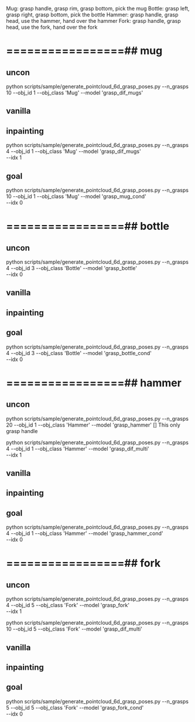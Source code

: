 

Mug: grasp handle, grasp rim, grasp bottom, pick the mug
Bottle: grasp left, grasp right, grasp bottom, pick the bottle
Hammer: grasp handle, grasp head, use the hammer, hand over the hammer
Fork: grasp handle, grasp head, use the fork, hand over the fork


# =================## mug

## uncon
python scripts/sample/generate_pointcloud_6d_grasp_poses.py --n_grasps 10 --obj_id 1 --obj_class 'Mug' --model 'grasp_dif_mugs'

## vanilla


## inpainting
python scripts/sample/generate_pointcloud_6d_grasp_poses.py --n_grasps 4 --obj_id 1 --obj_class 'Mug' --model 'grasp_dif_mugs' \
--idx 1

## goal
python scripts/sample/generate_pointcloud_6d_grasp_poses.py --n_grasps 10 --obj_id 1 --obj_class 'Mug' --model 'grasp_mug_cond' \
--idx 0


# =================##  bottle

## uncon
python scripts/sample/generate_pointcloud_6d_grasp_poses.py --n_grasps 4 --obj_id 3 --obj_class 'Bottle' --model 'grasp_bottle' \
--idx 0

## vanilla

## inpainting

## goal
python scripts/sample/generate_pointcloud_6d_grasp_poses.py --n_grasps 4 --obj_id 3 --obj_class 'Bottle' --model 'grasp_bottle_cond' \
--idx 0




# =================##  hammer

## uncon
python scripts/sample/generate_pointcloud_6d_grasp_poses.py --n_grasps 20 --obj_id 1 --obj_class 'Hammer' --model 'grasp_hammer'
[] This only grasp handle

python scripts/sample/generate_pointcloud_6d_grasp_poses.py --n_grasps 4 --obj_id 1 --obj_class 'Hammer' --model 'grasp_dif_multi' \
--idx 1

## vanilla

## inpainting

## goal
python scripts/sample/generate_pointcloud_6d_grasp_poses.py --n_grasps 4 --obj_id 1 --obj_class 'Hammer' --model 'grasp_hammer_cond' \
--idx 0





# =================##  fork

## uncon
python scripts/sample/generate_pointcloud_6d_grasp_poses.py --n_grasps 4 --obj_id 5 --obj_class 'Fork' --model 'grasp_fork' \
--idx 1

python scripts/sample/generate_pointcloud_6d_grasp_poses.py --n_grasps 10 --obj_id 5 --obj_class 'Fork' --model 'grasp_dif_multi'

## vanilla

## inpainting

## goal

python scripts/sample/generate_pointcloud_6d_grasp_poses.py --n_grasps 5 --obj_id 5 --obj_class 'Fork' --model 'grasp_fork_cond' \
--idx 0
